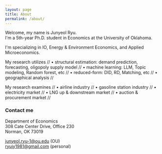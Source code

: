 ```yaml
---
layout: page
title: About
permalink: /about/
---
```


Welcome, my name is Junyeol Ryu.  
I'm a 5th-year Ph.D. student in Economics at the University of Oklahoma.

I'm specializing in IO, Energy & Environment Economics, and Applied Microeconomics.


My research utilizes //
• structural estimation: demand prediction, forecasting, oligopoly supply model //
• machine learning: LLM, Topic modeling, Random forest, etc //
• reduced-form: DID, RD, Matching, etc //
• geographical analysis //


My research examines //
• airline industry //
• gasoline station industry //
• electricity market //
• LNG up & downstream market //
• auction & procurement market //



### Contact me

Department of Economics  
308 Cate Center Drive, Office 230  
Norman, OK 73019  

junyeol.ryu-1@ou.edu  (OU)  
ryujy1981@gmail.com  (personal)  

